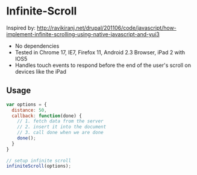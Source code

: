 # Infinite-Scroll
Inspired by: http://ravikiranj.net/drupal/201106/code/javascript/how-implement-infinite-scrolling-using-native-javascript-and-yui3

- No dependencies
- Tested in Chrome 17, IE7, Firefox 11, Android 2.3 Browser, iPad 2 with IOS5
- Handles touch events to respond before the end of the user's scroll on devices like the iPad

## Usage
``` js
var options = {
  distance: 50,
  callback: function(done) {
    // 1. fetch data from the server
    // 2. insert it into the document
    // 3. call done when we are done
    done();
  }
}
    
// setup infinite scroll
infiniteScroll(options);
```
